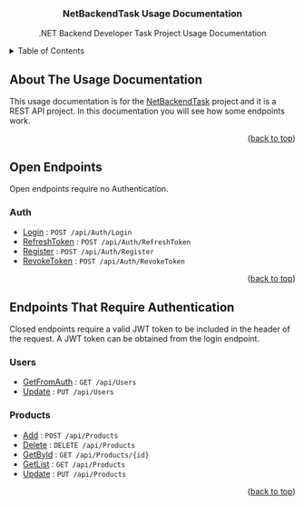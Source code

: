 <a name="readme-top"></a>

<div align="center">
  <h3 align="center">NetBackendTask Usage Documentation</h3>
  <p align="center">
    .NET Backend Developer Task Project Usage Documentation
  </p>
</div>

<!-- TABLE OF CONTENTS -->

<details>
  <summary>Table of Contents</summary>
  <ol>
    <li><a href="#about-the-usage-documentation">About The Usage Documentation</a></li>
    <li>
      <a href="#open-endpoints">Open Endpoints</a>
      <ul>
        <li><a href="#auth">Auth</a></li>
      </ul>
    </li>
    <li>
      <a href="#endpoints-that-require-authentication">Endpoints That Require Authentication</a>
      <ul>
        <li><a href="#users">Users</a></li>
        <li><a href="#products">Products</a></li>
      </ul>
    </li>
  </ol>
</details>

<!-- ABOUT THE USAGE DOCUMENTATION -->

## About The Usage Documentation

This usage documentation is for the [NetBackendTask](https://github.com/furkanyazar/NetBackendTask) project and it is a REST API project. In this documentation you will see how some endpoints work.

<p align="right">(<a href="#readme-top">back to top</a>)</p>

<!-- OPEN ENDPOINTS -->

## Open Endpoints

Open endpoints require no Authentication.

### Auth

- [Login](auth/login.md) : `POST /api/Auth/Login`
- [RefreshToken](auth/refreshToken.md) : `POST /api/Auth/RefreshToken`
- [Register](auth/register.md) : `POST /api/Auth/Register`
- [RevokeToken](auth/revokeToken.md) : `POST /api/Auth/RevokeToken`

<p align="right">(<a href="#readme-top">back to top</a>)</p>

<!-- ENDPOINTS THAT REQUIRE AUTHENTICATION -->

## Endpoints That Require Authentication

Closed endpoints require a valid JWT token to be included in the header of the request. A JWT token can be obtained from the login endpoint.

### Users

- [GetFromAuth](users/getFromAuth.md) : `GET /api/Users`
- [Update](users/update.md) : `PUT /api/Users`

### Products

- [Add](products/add.md) : `POST /api/Products`
- [Delete](products/delete.md) : `DELETE /api/Products`
- [GetById](products/getById.md) : `GET /api/Products/{id}`
- [GetList](products/getList.md) : `GET /api/Products`
- [Update](products/update.md) : `PUT /api/Products`

<p align="right">(<a href="#readme-top">back to top</a>)</p>
